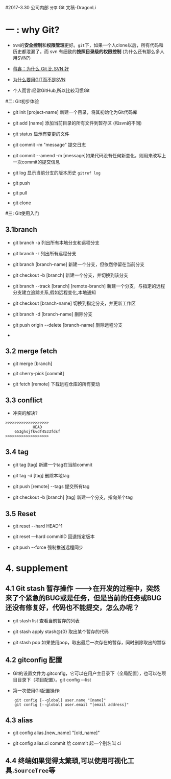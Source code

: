 #2017-3.30 公司内部 `分享` Git 文稿-DragonLi 
				
				
# 一 : why Git?	

	

- `SVN`的**安全控制**和**权限管理**更好。`git`下，如果一个人clone以后，所有代码和历史都泄漏了。而 svn 有细致的**按照目录级的权限控制** (为什么还有那么多人用SVN?) 

- [蒋鑫：为什么 Git 比 SVN 好](http://blog.jobbole.com/20069/)

- [为什么要用GIT而不是SVN](http://www.cnblogs.com/wi100sh/p/4191080.html)


- 个人而言:经常GitHub,所以比较习惯Git
				

#二:	Git初步体验

- git init [project-name] 新建一个目录，将其初始化为Git代码库 
- git add [name] 添加当前目录的所有文件到暂存区 (和svn的不同)

- git status 	显示有变更的文件 


- git commit -m "message" 提交日志

- git commit --amend -m [message]如果代码没有任何新变化，则用来改写上一次commit的提交信息


- git log	显示当前分支的版本历史 `gitref log`
- git push  


- git pull 


- git clone  

 
#三:	Git使用入门
## 3.1branch
- git branch -a 列出所有本地分支和远程分支


- git branch -r 列出所有远程分支


- git branch [branch-name] 新建一个分支，但依然停留在当前分支


- git checkout -b [branch] 新建一个分支，并切换到该分支

- git branch --track [branch] [remote-branch] 新建一个分支，与指定的远程分支建立追踪关系,假如远程变化,本地通知 

- git checkout [branch-name] 切换到指定分支，并更新工作区

- git branch -d [branch-name] 删除分支

- git push origin --delete [branch-name] 删除远程分支

-
 

## 3.2 merge  fetch
- git merge [branch]
- git cherry-pick [commit]

- git fetch [remote] 下载远程仓库的所有变动 


## 3.3 conflict 

- 冲突的解决?

```
>>>>>>>>>>>>>>>>>>>
			HEAD
	653ghsjfkvdf4533fdsf			
>>>>>>>>>>>>>>>>>>>

```

## 3.4 tag

- git tag [tag]  新建一个tag在当前commit

- git tag -d [tag] 删除本地tag

- git push [remote] --tags 提交所有tag

- git checkout -b [branch] [tag] 新建一个分支，指向某个tag 


## 3.5 Reset
-   git reset --hard HEAD^1

-   git reset —hard     commitID  回退指定版本

-  	git push --force   强制推送远程同步

	
# 4. supplement

## 4.1 Git stash 暂存操作 --->在开发的过程中，突然来了个紧急的BUG或是任务，但是当前的任务或BUG还没有修复好，代码也不能提交，怎么办呢？
- git stash list 查看当前暂存的列表

- git stash apply stash@{0}  取出某个暂存的代码


- git stash pop	 如果使用pop，取出最后一次存在的暂存，同时删除取出的暂存



## 4.2 gitconfig  配置

- Git的设置文件为.gitconfig，它可以在用户主目录下（全局配置），也可以在项目目录下（项目配置）。git config --list

- 第一次使用Git配置操作:

```
 	git config [--global] user.name "[name]"
  	git config [--global] user.email "[email address]"
```


## 4.3 alias

-  git config alias.[new_name] "[old_name]"


-  git config alias.ci commit  给 commit 起一个别名叫 ci


## 4.4 终端如果觉得太繁琐,可以使用可视化工具.`SourceTree`等

